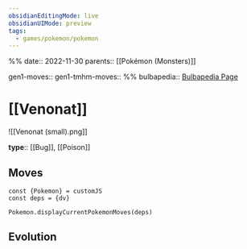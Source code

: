 ```yaml
---
obsidianEditingMode: live
obsidianUIMode: preview
tags:
  - games/pokemon/pokemon
---
```

%%
date:: 2022-11-30
parents:: [[Pokémon (Monsters)]]

gen1-moves:: 
gen1-tmhm-moves::
%%
bulbapedia:: [Bulbapedia Page](https://bulbapedia.bulbagarden.net/wiki/Venonat_(Pok%C3%A9mon))

# [[Venonat]]

![[Venonat (small).png]]

**type**:: [[Bug]], [[Poison]]

## Moves

```dataviewjs
const {Pokemon} = customJS
const deps = {dv}

Pokemon.displayCurrentPokemonMoves(deps)
```

## Evolution
